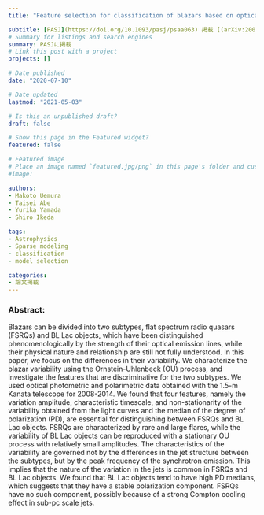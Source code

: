 ```yaml
---
title: "Feature selection for classification of blazars based on optical photometric and polarimetric time-series data"

subtitle: [PASJ](https://doi.org/10.1093/pasj/psaa063) 掲載 [(arXiv:2006.07792)](https://arxiv.org/abs/2006.07792)
# Summary for listings and search engines
summary: PASJに掲載
# Link this post with a project
projects: []

# Date published
date: "2020-07-10"

# Date updated
lastmod: "2021-05-03"

# Is this an unpublished draft?
draft: false

# Show this page in the Featured widget?
featured: false

# Featured image
# Place an image named `featured.jpg/png` in this page's folder and customize its options here.
#image:

authors:
- Makoto Uemura
- Taisei Abe
- Yurika Yamada
- Shiro Ikeda

tags:
- Astrophysics
- Sparse modeling
- classification
- model selection

categories:
- 論文掲載
---
```


### Abstract:

Blazars can be divided into two subtypes, flat spectrum radio quasars (FSRQs) and BL Lac objects, which have been distinguished phenomenologically by the strength of their optical emission lines, while their physical nature and relationship are still not fully understood. In this paper, we focus on the differences in their variability. We characterize the blazar variability using the Ornstein-Uhlenbeck (OU) process, and investigate the features that are discriminative for the two subtypes. We used optical photometric and polarimetric data obtained with the 1.5-m Kanata telescope for 2008-2014. We found that four features, namely the variation amplitude, characteristic timescale, and non-stationarity of the variability obtained from the light curves and the median of the degree of polarization (PD), are essential for distinguishing between FSRQs and BL Lac objects. FSRQs are characterized by rare and large flares, while the variability of BL Lac objects can be reproduced with a stationary OU process with relatively small amplitudes. The characteristics of the variability are governed not by the differences in the jet structure between the subtypes, but by the peak frequency of the synchrotron emission. This implies that the nature of the variation in the jets is common in FSRQs and BL Lac objects. We found that BL Lac objects tend to have high PD medians, which suggests that they have a stable polarization component. FSRQs have no such component, possibly because of a strong Compton cooling effect in sub-pc scale jets.

